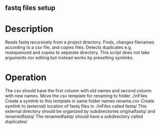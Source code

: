 ## fastq files setup

# Description
Reads fastq recursively from a project directory.
Finds,  changes filenames according to a csv file, and copies files.
Detects duplicates e.g. resequenced and copies to separate directory.
This script does not take arguments nor editing but instead works by presetting symlinks.

# Operation

The csv should have the first column with old names and second column with new names.
Move the csv template for renaming to folder ./inFiles
Create a symlink to this template in same folder names rename.csv
Create symlink to (external) location of fastq files in ./inFiles called fastq/
This external directory should be organized by subdirectories originalfastq/ and renamedfastq/
The renamedfastq/ should have a subdirectory called duplicates/
